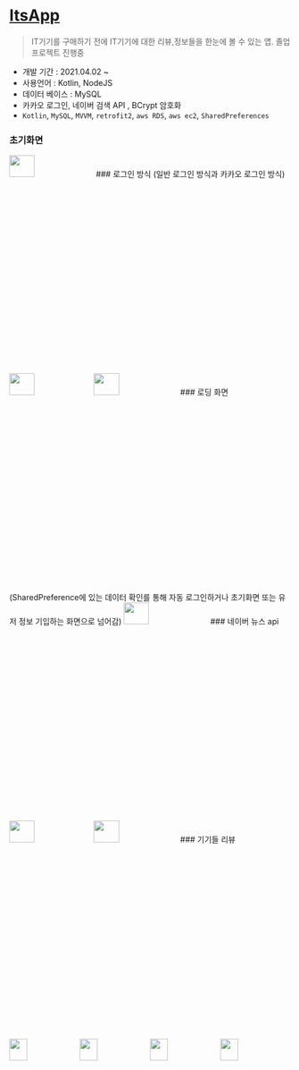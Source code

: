 # <a href="https://github.com/alsrbs12304/ItsApp"><b>ItsApp</b></a>
> IT기기를 구매하기 전에 IT기기에 대한 리뷰,정보들을 한눈에 볼 수 있는 앱. 졸업 프로젝트 진행중
- 개발 기간 : 2021.04.02 ~
- 사용언어 : Kotlin, NodeJS
- 데이터 베이스 : MySQL
- 카카오 로그인, 네이버 검색 API , BCrypt 암호화
- `Kotlin`, `MySQL`, `MVVM`, `retrofit2`, `aws RDS`, `aws ec2`, `SharedPreferences`

### 초기화면
<img src="https://user-images.githubusercontent.com/60098124/125821862-c1b753a1-e3ba-4ed5-8d5a-533ae312b739.jpg" height= "10%" width="30%">
### 로그인 방식 (일반 로그인 방식과 카카오 로그인 방식)
<img src="https://user-images.githubusercontent.com/60098124/125821997-675e8703-62f9-48f8-88de-70e1f07d33c5.jpg" height= "10%" width="30%"><img src="https://user-images.githubusercontent.com/60098124/125822008-9b4eb631-1e0b-47d1-a0b7-b7057e00f6a0.jpg" height= "10%" width="30%">
### 로딩 화면 (SharedPreference에 있는 데이터 확인를 통해 자동 로그인하거나 초기화면 또는 유저 정보 기입하는 화면으로 넘어감)
<img src="https://user-images.githubusercontent.com/60098124/125822109-55ea78c6-782a-4323-bd64-73d0567e189e.jpg" height= "10%" width="30%">
### 네이버 뉴스 api
<img src="https://user-images.githubusercontent.com/60098124/125822432-61cf53c6-162c-4211-bb57-3e15041bd04e.jpg" height= "10%" width="30%"><img src="https://user-images.githubusercontent.com/60098124/125822453-35393fbe-546b-4969-8048-62fb45ff1843.jpg" height= "10%" width="30%">
### 기기들 리뷰
<img src="https://user-images.githubusercontent.com/60098124/125822559-a3e7f4cd-9c0c-4b70-98f1-d1f72b7c915a.jpg" height= "10%" width="25%"><img src="https://user-images.githubusercontent.com/60098124/125822582-2d43df1b-5239-4dd5-bd70-20c8480c4f99.jpg" height= "10%" width="25%"><img src="https://user-images.githubusercontent.com/60098124/125822668-bca9c1d3-3da4-4e28-8139-21e2c9969fb7.jpg" height= "10%" width="25%"><img src="https://user-images.githubusercontent.com/60098124/125822736-b212b22c-cd21-45d9-b1fe-f4c25efcda36.jpg" height= "10%" width="25%">
